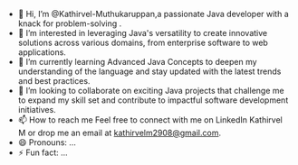 - 👋 Hi, I’m @Kathirvel-Muthukaruppan,a passionate Java developer with a knack for problem-solving .
- 👀 I’m interested in leveraging Java's versatility to create innovative solutions across various domains, from enterprise software to web applications.
- 🌱 I’m currently learning Advanced Java Concepts to deepen my understanding of the language and stay updated with the latest trends and best practices.
- 💞️ I’m looking to collaborate on exciting Java projects that challenge me to expand my skill set and contribute to impactful software development initiatives.
- 📫 How to reach me Feel free to connect with me on LinkedIn Kathirvel M or drop me an email at kathirvelm2908@gmail.com.
- 😄 Pronouns: ...
- ⚡ Fun fact: ...

<!---
Kathirvel-Muthukaruppan/Kathirvel-Muthukaruppan is a ✨ special ✨ repository because its `README.md` (this file) appears on your GitHub profile.
You can click the Preview link to take a look at your changes.
--->
